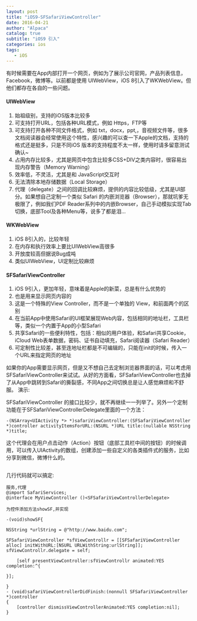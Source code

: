 ```yaml
---
layout: post
title: "iOS9-SFSafariViewController"
date: 2016-04-21
author: "Alpaca"
catalog: true
subtitle: "iOS9 引入"
categories: ios
tags:
   - iOS
---
```


   有时候需要在App内部打开一个网页，例如为了展示公司官网，产品列表信息，Facebook，微博等。以前都是使用 UIWebView，iOS 8引入了WKWebView。但他们都存在各自的一些问题。
   
#### **UIWebView**

1. 始祖级别，支持的iOS版本比较多
2. 可支持打开URL，包括各种URL模式，例如 Https，FTP等
3. 可支持打开各种不同文件格式，例如 txt，docx，ppt,，音视频文件等，很多文档阅读器会经常使用这个特性，感兴趣的可以查一下Apple的文档，支持的格式还是挺多，只是不同iOS 版本的支持程度不太一样，使用时请多留意测试确认~
4. 占用内存比较多，尤其是网页中包含比较多CSS+DIV之类内容时，很容易出现内存警告（Memory Warning）
5. 效率低，不灵活，尤其是和 JavaScript交互时
6. 无法清除本地存储数据（Local Storage）
7. 代理（delegate）之间的回调比较麻烦，提供的内容比较低级，尤其是UI部分。如果想自己定制一个类似 Safari 的内嵌浏览器（Browser），那就坑爹无极限了，例如我们PDF Reader系列中的内嵌Browser，自己手动模拟实现Tab切换，底部Tool及各种Menu等，说多了都是泪...

#### **WKWebView**

1. iOS 8引入的，比较年轻
2. 在内存和执行效率上要比UIWebView高很多
3. 开放度较高但据说Bug成吨
4. 类似UIWebView，UI定制比较麻烦

#### **SFSafariViewController**
1. iOS 9引入，更加年轻，意味着是Apple的新菜，总是有什么优势的
2. 也是用来显示网页内容的
3. 这是一个特殊的View Controller，而不是一个单独的 View，和前面两个的区别
4. 在当前App中使用Safari的UI框架展现Web内容，包括相同的地址栏，工具栏等，类似一个内置于App的小型Safari
5. 共享Safari的一些便利特性，包括：相似的用户体验，和Safari共享Cookie，iCloud Web表单数据，密码、证书自动填充，Safari阅读器（Safari Reader）
6. 可定制性比较差，甚至连地址栏都是不可编辑的，只能在init的时候，传入一个URL来指定网页的地址

如果你的App需要显示网页，但是又不想自己去定制浏览器界面的话，可以考虑用SFSafariViewController来试试。从好的方面看，SFSafariViewController也去掉了从App中跳转到Safari的撕裂感，不同App之间切换总是让人感觉麻烦和不舒服。
演示:
<img src="http://7xqmgj.com1.z0.glb.clouddn.com/SFSafari.gif" alt="" class="shadow"/>

SFSafariViewController 的接口比较少，就不再继续一一列举了。另外一个定制功能在于SFSafariViewControllerDelegate里面的一个方法：

	-(NSArray<UIActivity *> *)safariViewController:(SFSafariViewController *)controller activityItemsForURL:(NSURL *)URL title:(nullable NSString *)title;

这个代理会在用户点击动作（Action）按钮（底部工具栏中间的按钮）的时候调用，可以传入UIActivity的数组，创建添加一些自定义的各类插件式的服务，比如分享到微信，微博什么的。

<img src="http://7xqmgj.com1.z0.glb.clouddn.com/sf.png" alt="" class="shadow"/>

几行代码就可以搞定:

	服务,代理
	@import SafariServices;
	@interface MyViewController ()<SFSafariViewControllerDelegate>

	为控件添加方法showSF,并实现
    	
	-(void)showSF{

    NSString *urlString = @"http://www.baidu.com";
    
    SFSafariViewController *sfViewControllr = [[SFSafariViewController alloc] initWithURL:[NSURL URLWithString:urlString]];
    sfViewControllr.delegate = self;
    
    	[self presentViewController:sfViewControllr animated:YES completion:^{
        
    }];

	}
	- (void)safariViewControllerDidFinish:(nonnull SFSafariViewController *)controller
	{
    	[controller dismissViewControllerAnimated:YES completion:nil];
	}



